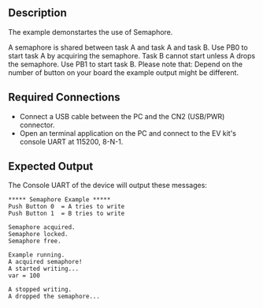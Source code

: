 ## Description

The example demonstartes the use of Semaphore. 

A semaphore is shared between task A and task A and task B. 
Use PB0 to start task A by acquiring the semaphore. 
Task B cannot start unless A drops the semaphore. 
Use PB1 to start task B.
Please note that: Depend on the number of button on your board the example output might be different.

## Required Connections

-   Connect a USB cable between the PC and the CN2 (USB/PWR) connector.
-   Open an terminal application on the PC and connect to the EV kit's console UART at 115200, 8-N-1.

## Expected Output

The Console UART of the device will output these messages:

```
***** Semaphore Example *****
Push Button 0  = A tries to write
Push Button 1  = B tries to write

Semaphore acquired.
Semaphore locked.
Semaphore free.

Example running.
A acquired semaphore!
A started writing...
var = 100

A stopped writing.
A dropped the semaphore...

```
